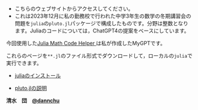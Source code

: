 
- こちらのウェブサイトからアクセスしてください。
- これは2023年12月に私の勤務校で行われた中学3年生の数学の冬期講習会の問題を`julia`の`pluto.jl`パッケージで構成したものです。分野は整数となります。Juliaのコードについては，ChatGPT4の提案をベースにしています。

今回使用した[Julia Math Code Helper
](https://chat.openai.com/g/g-pDU1QRKy5-julia-math-code-helper)は私が作成したMyGPTです。



これらのページを`**.jl`のファイル形式でダウンロードして，ローカルの`julia`で実行できます。

+ [juliaのインストール](https://julialang.org/downloads/)

+ [pluto.jlの説明](https://zenn.dev/hctaw_srp/articles/ab26550eea5f8c)



__清水　団　[@dannchu](https://twitter.com/dannchu)__

